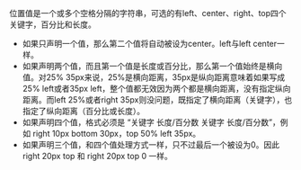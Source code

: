 位置值是一个或多个空格分隔的字符串，可选的有left、center、right、top四个关键字，百分比和长度。

* 如果只声明一个值，那么第二个值将自动被设为center。left与left center一样。
* 如果声明两个值，而且第一个值是长度或百分比，那么第一个值始终是横向值。对25% 35px来说，25%是横向距离，35px是纵向距离意味着如果写成 25% left或者35px left，整个值都无效因为两个都是横向距离，没有指定纵向距离。而left 25%或者right 35px则没问题，既指定了横向距离（关键字），也指定了纵向距离（百分比或长度）。
* 如果声明四个值，格式必须是 “关键字 长度/百分数 关键字 长度/百分数”，例如 right 10px bottom 30px，top 50% left 35px。
* 如果声明三个值，和四个值处理方式一样，只不过最后一个被设为0。因此 right 20px top 和 right 20px top 0 一样。
